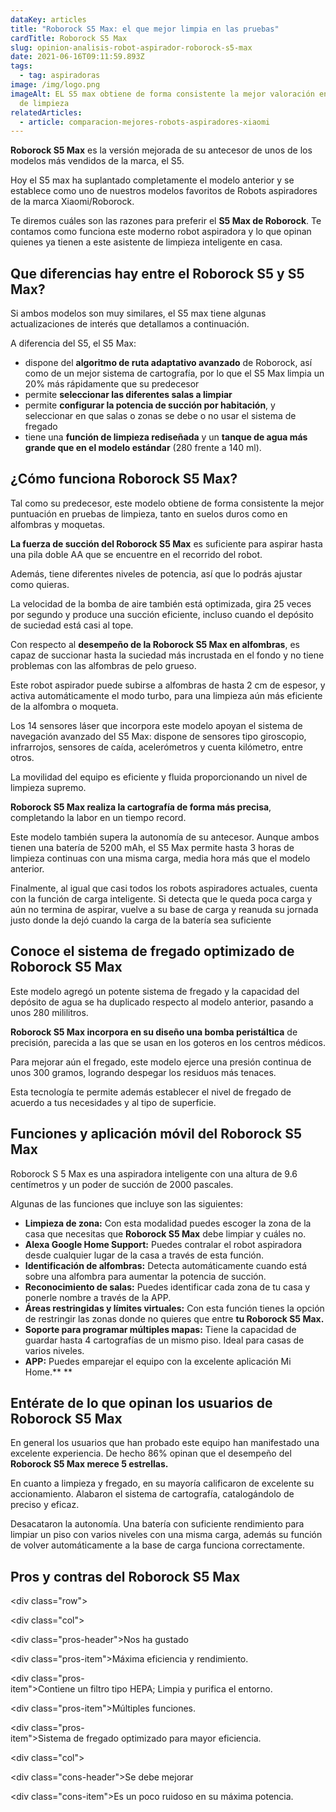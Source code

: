 ```yaml
---
dataKey: articles
title: "Roborock S5 Max: el que mejor limpia en las pruebas"
cardTitle: Roborock S5 Max
slug: opinion-analisis-robot-aspirador-roborock-s5-max
date: 2021-06-16T09:11:59.893Z
tags:
  - tag: aspiradoras
image: /img/logo.png
imageAlt: EL S5 max obtiene de forma consistente la mejor valoración en pruebas
  de limpieza
relatedArticles:
  - article: comparacion-mejores-robots-aspiradores-xiaomi
---
```

**Roborock S5 Max** es la versión mejorada de su antecesor de unos de los modelos más vendidos de la marca, el S5. 

Hoy el S5 max ha suplantado completamente el modelo anterior y se establece como uno de nuestros modelos favoritos de Robots aspiradores de la marca Xiaomi/Roborock.

Te diremos cuáles son las razones para preferir el **S5 Max de Roborock**. Te contamos como funciona este moderno robot aspiradora y lo que opinan quienes ya tienen a este asistente de limpieza inteligente en casa.

## Que diferencias hay entre el Roborock S5 y S5 Max?

Si ambos modelos son muy similares, el S5 max tiene algunas actualizaciones de interés que detallamos a continuación.

A diferencia del S5, el S5 Max:

* dispone del **algoritmo de ruta adaptativo avanzado** de Roborock, así como de un mejor sistema de cartografía, por lo que el S5 Max limpia un 20% más rápidamente que su predecesor
* permite **seleccionar las diferentes salas a limpiar**
* permite **configurar la potencia de succión por habitación**, y seleccionar en que salas o zonas se debe o no usar el sistema de fregado 
* tiene una **función de limpieza rediseñada** y un **tanque de agua más grande que en el modelo estándar** (280 frente a 140 ml).

## ¿Cómo funciona Roborock S5 Max?

Tal como su predecesor, este modelo obtiene de forma consistente la mejor puntuación en pruebas de limpieza, tanto en suelos duros como en alfombras y moquetas.

**La fuerza de succión del Roborock S5 Max** es suficiente para aspirar hasta una pila doble AA que se encuentre en el recorrido del robot. 

Además, tiene diferentes niveles de potencia, así que lo podrás ajustar como quieras.

La velocidad de la bomba de aire también está optimizada, gira 25 veces por segundo y produce una succión eficiente, incluso cuando el depósito de suciedad está casi al tope.

Con respecto al **desempeño de la Roborock S5 Max en alfombras**, es capaz de succionar hasta la suciedad más incrustada en el fondo y no tiene problemas con las alfombras de pelo grueso.

Este robot aspirador puede subirse a alfombras de hasta 2 cm de espesor, y activa automáticamente el modo turbo, para una limpieza aún más eficiente de la alfombra o moqueta.

Los 14 sensores láser que incorpora este modelo apoyan el sistema de navegación avanzado del S5 Max: dispone de sensores tipo giroscopio, infrarrojos, sensores de caída, acelerómetros y cuenta kilómetro, entre otros.

La movilidad del equipo es eficiente y fluida proporcionando un nivel de limpieza supremo.

**Roborock S5 Max realiza la cartografía de forma más precisa**, completando la labor en un tiempo record.

Este modelo también supera la autonomía de su antecesor. Aunque ambos tienen una batería de 5200 mAh, el S5 Max permite hasta 3 horas de limpieza continuas con una misma carga, media hora más que el modelo anterior.

Finalmente, al igual que casi todos los robots aspiradores actuales, cuenta con la función de carga inteligente. Si detecta que le queda poca carga y aún no termina de aspirar, vuelve a su base de carga y reanuda su jornada justo donde la dejó cuando la carga de la batería sea suficiente

## Conoce el sistema de fregado optimizado de Roborock S5 Max

Este modelo agregó un potente sistema de fregado y la capacidad del depósito de agua se ha duplicado respecto al modelo anterior, pasando a unos 280 mililitros.

**Roborock S5 Max incorpora en su diseño una bomba peristáltica** de precisión, parecida a las que se usan en los goteros en los centros médicos.

Para mejorar aún el fregado, este modelo ejerce una presión continua de unos 300 gramos, logrando despegar los residuos más tenaces.

Esta tecnología te permite además establecer el nivel de fregado de acuerdo a tus necesidades y al tipo de superficie.

## Funciones  y aplicación móvil del Roborock S5 Max

Roborock S 5 Max es una aspiradora inteligente con una altura de 9.6 centímetros y un poder de succión de 2000 pascales.

Algunas de las funciones que incluye son las siguientes:

* **Limpieza de zona:** Con esta modalidad puedes escoger la zona de la casa que necesitas  que  **Roborock S5 Max** debe limpiar y cuáles no.
* **Alexa Google Home Support:** Puedes contralar el robot aspiradora desde cualquier lugar de la casa a través de esta función.
* **Identificación de alfombras:** Detecta automáticamente cuando está sobre una alfombra para aumentar la potencia de succión.
* **Reconocimiento de salas:** Puedes identificar cada zona de tu casa y  ponerle nombre a través de la APP.
* **Áreas restringidas y límites virtuales:** Con esta función tienes la opción de restringir las zonas donde no quieres que entre **tu Roborock S5 Max.**
* **Soporte para programar múltiples mapas:** Tiene la capacidad de guardar hasta 4 cartografías de un mismo piso. Ideal para casas de varios niveles.
* **APP:** Puedes emparejar el equipo con la excelente aplicación Mi  Home.\*\* \*\*

## Entérate de lo que opinan los usuarios de Roborock S5 Max

En general los usuarios que han probado este equipo han manifestado una excelente experiencia. De hecho 86% opinan que el desempeño del **Roborock S5 Max merece 5 estrellas.**

En cuanto a limpieza y fregado, en su mayoría calificaron de excelente su accionamiento. Alabaron el sistema de cartografía, catalogándolo de preciso y eficaz.

Desacataron la autonomía. Una batería con suficiente rendimiento para limpiar un piso con varios niveles con una misma carga, además su función de volver automáticamente a la base de carga funciona correctamente.

## Pros y contras del Roborock S5 Max



<div class="row">

<div class="col">

<div class="pros-header">Nos ha gustado</div>

<div class="pros-item">Máxima eficiencia y rendimiento.</div>

<div class="pros-item">Contiene un filtro tipo HEPA; Limpia y purifica el entorno.</div>

<div class="pros-item">Múltiples funciones.</div>

<div class="pros-item">Sistema de fregado optimizado para mayor eficiencia.</div>

</div>

<div class="col">

<div class="cons-header">Se debe mejorar</div>

<div class="cons-item">Es un poco ruidoso en su máxima potencia.</div>

</div>

</div>
